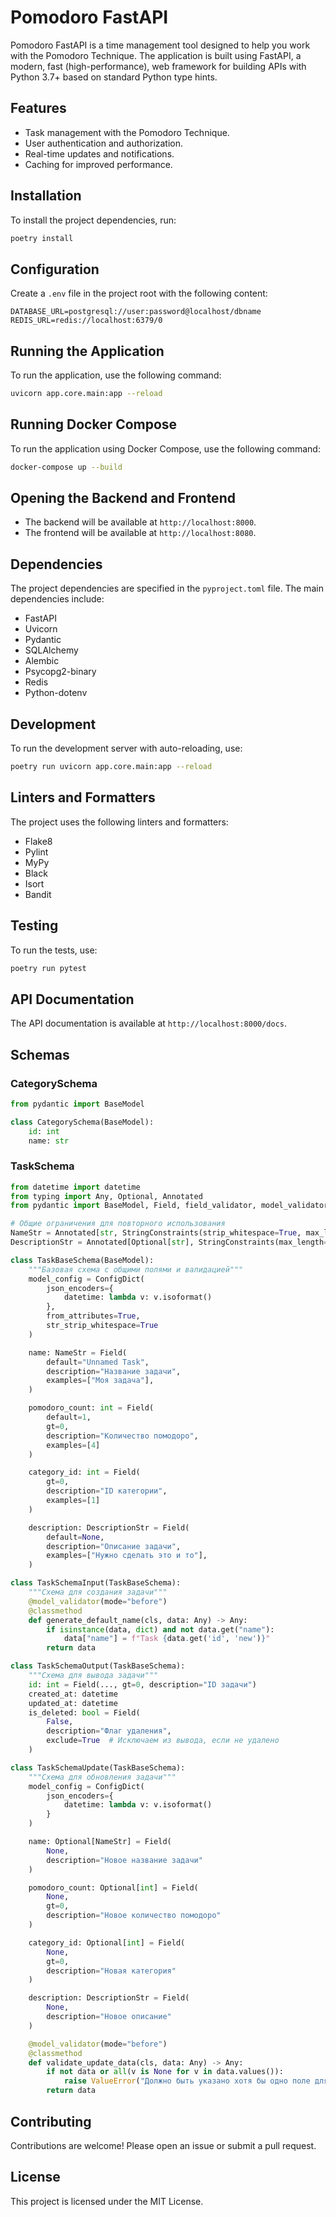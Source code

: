# Pomodoro FastAPI

Pomodoro FastAPI is a time management tool designed to help you work with the Pomodoro Technique. The application is built using FastAPI, a modern, fast (high-performance), web framework for building APIs with Python 3.7+ based on standard Python type hints.

## Features

- Task management with the Pomodoro Technique.
- User authentication and authorization.
- Real-time updates and notifications.
- Caching for improved performance.

## Installation

To install the project dependencies, run:

```bash
poetry install
```

## Configuration

Create a `.env` file in the project root with the following content:

```env
DATABASE_URL=postgresql://user:password@localhost/dbname
REDIS_URL=redis://localhost:6379/0
```

## Running the Application

To run the application, use the following command:

```bash
uvicorn app.core.main:app --reload
```

## Running Docker Compose

To run the application using Docker Compose, use the following command:

```bash
docker-compose up --build
```

## Opening the Backend and Frontend

- The backend will be available at `http://localhost:8000`.
- The frontend will be available at `http://localhost:8080`.

## Dependencies

The project dependencies are specified in the `pyproject.toml` file. The main dependencies include:

- FastAPI
- Uvicorn
- Pydantic
- SQLAlchemy
- Alembic
- Psycopg2-binary
- Redis
- Python-dotenv

## Development

To run the development server with auto-reloading, use:

```bash
poetry run uvicorn app.core.main:app --reload
```

## Linters and Formatters

The project uses the following linters and formatters:

- Flake8
- Pylint
- MyPy
- Black
- Isort
- Bandit

## Testing

To run the tests, use:

```bash
poetry run pytest
```

## API Documentation

The API documentation is available at `http://localhost:8000/docs`.

## Schemas

### CategorySchema

```python
from pydantic import BaseModel

class CategorySchema(BaseModel):
    id: int
    name: str
```

### TaskSchema

```python
from datetime import datetime
from typing import Any, Optional, Annotated
from pydantic import BaseModel, Field, field_validator, model_validator, ConfigDict, StringConstraints

# Общие ограничения для повторного использования
NameStr = Annotated[str, StringConstraints(strip_whitespace=True, max_length=80)]
DescriptionStr = Annotated[Optional[str], StringConstraints(max_length=200)]

class TaskBaseSchema(BaseModel):
    """Базовая схема с общими полями и валидацией"""
    model_config = ConfigDict(
        json_encoders={
            datetime: lambda v: v.isoformat()
        },
        from_attributes=True,
        str_strip_whitespace=True
    )

    name: NameStr = Field(
        default="Unnamed Task",
        description="Название задачи",
        examples=["Моя задача"],
    )

    pomodoro_count: int = Field(
        default=1,
        gt=0,
        description="Количество помодоро",
        examples=[4]
    )

    category_id: int = Field(
        gt=0,
        description="ID категории",
        examples=[1]
    )

    description: DescriptionStr = Field(
        default=None,
        description="Описание задачи",
        examples=["Нужно сделать это и то"],
    )

class TaskSchemaInput(TaskBaseSchema):
    """Схема для создания задачи"""
    @model_validator(mode="before")
    @classmethod
    def generate_default_name(cls, data: Any) -> Any:
        if isinstance(data, dict) and not data.get("name"):
            data["name"] = f"Task {data.get('id', 'new')}"
        return data

class TaskSchemaOutput(TaskBaseSchema):
    """Схема для вывода задачи"""
    id: int = Field(..., gt=0, description="ID задачи")
    created_at: datetime
    updated_at: datetime
    is_deleted: bool = Field(
        False,
        description="Флаг удаления",
        exclude=True  # Исключаем из вывода, если не удалено
    )

class TaskSchemaUpdate(TaskBaseSchema):
    """Схема для обновления задачи"""
    model_config = ConfigDict(
        json_encoders={
            datetime: lambda v: v.isoformat()
        }
    )

    name: Optional[NameStr] = Field(
        None,
        description="Новое название задачи"
    )

    pomodoro_count: Optional[int] = Field(
        None,
        gt=0,
        description="Новое количество помодоро"
    )

    category_id: Optional[int] = Field(
        None,
        gt=0,
        description="Новая категория"
    )

    description: DescriptionStr = Field(
        None,
        description="Новое описание"
    )

    @model_validator(mode="before")
    @classmethod
    def validate_update_data(cls, data: Any) -> Any:
        if not data or all(v is None for v in data.values()):
            raise ValueError("Должно быть указано хотя бы одно поле для обновления")
        return data
```

## Contributing

Contributions are welcome! Please open an issue or submit a pull request.

## License

This project is licensed under the MIT License.
